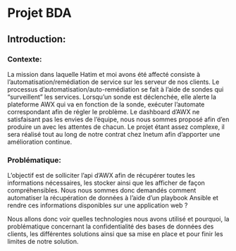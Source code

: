 # Projet BDA

## Introduction:

### Contexte:

La mission dans laquelle Hatim et moi avons été affecté consiste à l’automatisation/remédiation de service sur les serveur de nos clients. Le processus d’automatisation/auto-remédiation se fait à l’aide de sondes qui “surveillent” les services. Lorsqu’un sonde est déclenchée, elle alerte la plateforme AWX qui va en fonction de la sonde, exécuter l’automate correspondant afin de régler le problème. Le dashboard d’AWX ne satisfaisant pas les envies de l’équipe, nous nous sommes proposé afin d’en produire un avec les attentes de chacun. Le projet étant assez complexe, il sera réalisé tout au long de notre contrat chez Inetum afin d’apporter une amélioration continue.

### Problématique:

L’objectif est de solliciter l’api d’AWX afin de récupérer toutes les informations nécessaires, les stocker ainsi que les afficher de façon compréhensibles. Nous nous sommes donc demandés comment automatiser la récupération de données à l’aide d’un playbook Ansible et rendre ces informations disponibles sur une application web ? 

Nous allons donc voir quelles technologies nous avons utilisé et pourquoi, la problématique concernant la confidentialité des bases de données des clients, les différentes solutions ainsi que sa mise en place et pour finir les limites de notre solution.